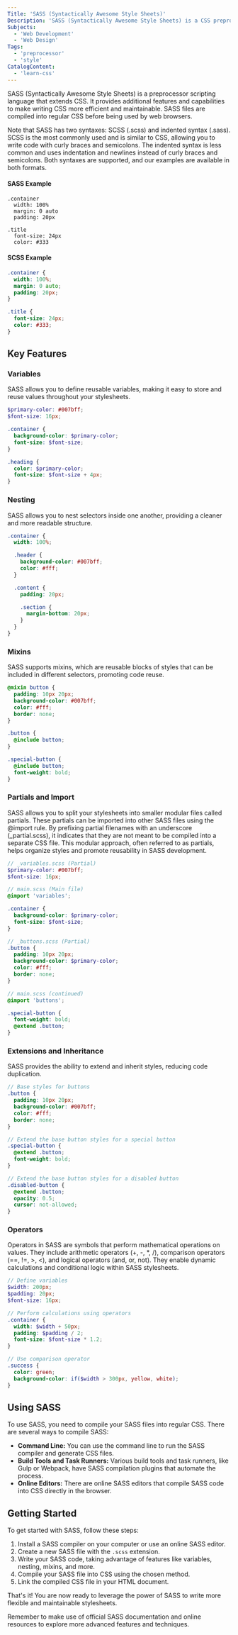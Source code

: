 ```yaml
---
Title: 'SASS (Syntactically Awesome Style Sheets)'
Description: 'SASS (Syntactically Awesome Style Sheets) is a CSS preprocessor that extends CSS with advanced features, such as variables, nesting, mixins, and more, allowing for more efficient and maintainable stylesheet development.'
Subjects:
  - 'Web Development'
  - 'Web Design'
Tags:
  - 'preprocessor'
  - 'style'
CatalogContent:
  - 'learn-css' 
---
```


SASS (Syntactically Awesome Style Sheets) is a preprocessor scripting language that extends CSS. It provides additional features and capabilities to make writing CSS more efficient and maintainable. SASS files are compiled into regular CSS before being used by web browsers. 

Note that SASS has two syntaxes: SCSS (.scss) and indented syntax (.sass). SCSS is the most commonly used and is similar to CSS, allowing you to write code with curly braces and semicolons. The indented syntax is less common and uses indentation and newlines instead of curly braces and semicolons. Both syntaxes are supported, and our examples are available in both formats.

#### SASS Example
```
.container
  width: 100%
  margin: 0 auto
  padding: 20px

.title
  font-size: 24px
  color: #333
```

#### SCSS Example 
```scss
.container {
  width: 100%;
  margin: 0 auto;
  padding: 20px;
}

.title {
  font-size: 24px;
  color: #333;
}
```

## **Key Features**

### **Variables** 

SASS allows you to define reusable variables, making it easy to store and reuse values throughout your stylesheets.

```scss
$primary-color: #007bff;
$font-size: 16px;

.container {
  background-color: $primary-color;
  font-size: $font-size;
}

.heading {
  color: $primary-color;
  font-size: $font-size + 4px;
}
```

### **Nesting**

SASS allows you to nest selectors inside one another, providing a cleaner and more readable structure.

```scss
.container {
  width: 100%;

  .header {
    background-color: #007bff;
    color: #fff;
  }

  .content {
    padding: 20px;

    .section {
      margin-bottom: 20px;
    }
  }
}
```

### **Mixins**

SASS supports mixins, which are reusable blocks of styles that can be included in different selectors, promoting code reuse.

```scss
@mixin button {
  padding: 10px 20px;
  background-color: #007bff;
  color: #fff;
  border: none;
}

.button {
  @include button;
}

.special-button {
  @include button;
  font-weight: bold;
}
```

### **Partials and Import**

SASS allows you to split your stylesheets into smaller modular files called partials. These partials can be imported into other SASS files using the @import rule. By prefixing partial filenames with an underscore (_partial.scss), it indicates that they are not meant to be compiled into a separate CSS file. This modular approach, often referred to as partials, helps organize styles and promote reusability in SASS development.

```scss
// _variables.scss (Partial)
$primary-color: #007bff;
$font-size: 16px;

// main.scss (Main file)
@import 'variables';

.container {
  background-color: $primary-color;
  font-size: $font-size;
}

// _buttons.scss (Partial)
.button {
  padding: 10px 20px;
  background-color: $primary-color;
  color: #fff;
  border: none;
}

// main.scss (continued)
@import 'buttons';

.special-button {
  font-weight: bold;
  @extend .button;
}
```
 
### **Extensions and Inheritance**

SASS provides the ability to extend and inherit styles, reducing code duplication.

```scss
// Base styles for buttons
.button {
  padding: 10px 20px;
  background-color: #007bff;
  color: #fff;
  border: none;
}

// Extend the base button styles for a special button
.special-button {
  @extend .button;
  font-weight: bold;
}

// Extend the base button styles for a disabled button
.disabled-button {
  @extend .button;
  opacity: 0.5;
  cursor: not-allowed;
}
```

### **Operators**

Operators in SASS are symbols that perform mathematical operations on values. They include arithmetic operators (+, -, *, /), comparison operators (==, !=, >, <), and logical operators (and, or, not). They enable dynamic calculations and conditional logic within SASS stylesheets.

```scss
// Define variables
$width: 200px;
$padding: 20px;
$font-size: 16px;

// Perform calculations using operators
.container {
  width: $width + 50px;
  padding: $padding / 2;
  font-size: $font-size * 1.2;
}

// Use comparison operator
.success {
  color: green;
  background-color: if($width > 300px, yellow, white);
}
```

## **Using SASS**

To use SASS, you need to compile your SASS files into regular CSS. There are several ways to compile SASS:

- **Command Line:** You can use the command line to run the SASS compiler and generate CSS files.
- **Build Tools and Task Runners:** Various build tools and task runners, like Gulp or Webpack, have SASS compilation plugins that automate the process.
- **Online Editors:** There are online SASS editors that compile SASS code into CSS directly in the browser.

## **Getting Started**

To get started with SASS, follow these steps:

1. Install a SASS compiler on your computer or use an online SASS editor.
2. Create a new SASS file with the `.scss` extension.
3. Write your SASS code, taking advantage of features like variables, nesting, mixins, and more.
4. Compile your SASS file into CSS using the chosen method.
5. Link the compiled CSS file in your HTML document.

That's it! You are now ready to leverage the power of SASS to write more flexible and maintainable stylesheets.

Remember to make use of official SASS documentation and online resources to explore more advanced features and techniques.